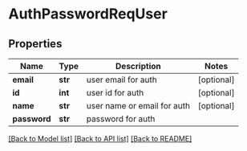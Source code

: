 # AuthPasswordReqUser

## Properties
Name | Type | Description | Notes
------------ | ------------- | ------------- | -------------
**email** | **str** | user email for auth | [optional] 
**id** | **int** | user id for auth | [optional] 
**name** | **str** | user name or email for auth | [optional] 
**password** | **str** | password for auth | 

[[Back to Model list]](../README.md#documentation-for-models) [[Back to API list]](../README.md#documentation-for-api-endpoints) [[Back to README]](../README.md)


